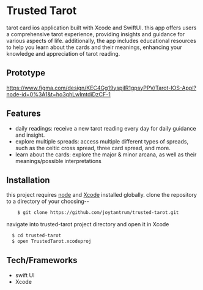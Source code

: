 # Trusted Tarot
tarot card ios application built with Xcode and SwiftUI. 
this app offers users a comprehensive tarot experience, providing insights and guidance for various aspects of life. 
additionally, the app includes educational resources to help you learn about the cards and their meanings, enhancing your knowledge and appreciation of tarot reading.

## Prototype

<https://www.figma.com/design/KEC4Gg19yspjIR1gpsyPPV/Tarot-IOS-Appl?node-id=0%3A1&t=ho3qhLwImtdiDzCF-1>

## Features

- daily readings: receive a new tarot reading every day for daily guidance and insight.
- explore multiple spreads: access multiple different types of spreads, such as the celtic cross spread, three card spread, and more.
- learn about the cards: explore the major & minor arcana, as well as their meanings/possible interpretations 

## Installation

this project requires [node](https://nodejs.org/en) and [Xcode]([https://www.npmjs.com](https://developer.apple.com/xcode/)) installed globally.
clone the repository to a directory of your choosing--

```bash
    $ git clone https://github.com/joytantrum/trusted-tarot.git
```

navigate into trusted-tarot project directory and open it in Xcode

```bash
  $ cd trusted-tarot
  $ open TrustedTarot.xcodeproj
```

## Tech/Frameworks

- swift UI
- Xcode 
